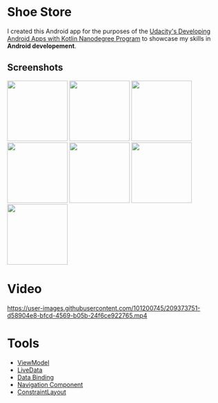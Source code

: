 # Shoe Store

I created this Android app for the purposes of the [Udacity's Developing Android Apps with Kotlin Nanodegree Program](https://www.udacity.com/course/android-kotlin-developer-nanodegree--nd940) to showcase my skills in **Android developement**.

## Screenshots
<div>
  <img src="https://user-images.githubusercontent.com/101200745/209372859-e4082dc3-0647-46c6-b11d-55840ad860df.png"  width="140">
  <img src="https://user-images.githubusercontent.com/101200745/209372863-ad39f9c4-0197-4acd-a1c8-ee6d2831e841.png"  width="140">
  <img src="https://user-images.githubusercontent.com/101200745/209372865-8154c0a4-efbe-444e-a46d-4846eeefcb42.png"  width="140">
  <img src="https://user-images.githubusercontent.com/101200745/209372868-d4e87a78-2b20-435f-949a-25cdfe332056.png"  width="140">
  <img src="https://user-images.githubusercontent.com/101200745/209373941-822a0c59-8ea1-4caf-8136-5d3126e1eb2d.png"  width="140">
  <img src="https://user-images.githubusercontent.com/101200745/209372870-053dae1a-50ca-4d47-b8ed-49a402500cc9.png"  width="140">
  <img src="https://user-images.githubusercontent.com/101200745/209372873-ebd0a3fc-dd16-4f9e-b393-221c7b98084c.png"  width="140">
  
</div>

# Video
https://user-images.githubusercontent.com/101200745/209373751-d58904e8-bfcd-4569-b05b-24f6ce922765.mp4

# Tools

* [ViewModel](https://developer.android.com/topic/libraries/architecture/viewmodel)
* [LiveData](https://developer.android.com/topic/libraries/architecture/livedata)
* [Data Binding](https://developer.android.com/topic/libraries/data-binding)
* [Navigation Component](https://developer.android.com/guide/navigation/navigation-getting-started)
* [ConstraintLayout](https://developer.android.com/training/constraint-layout)
